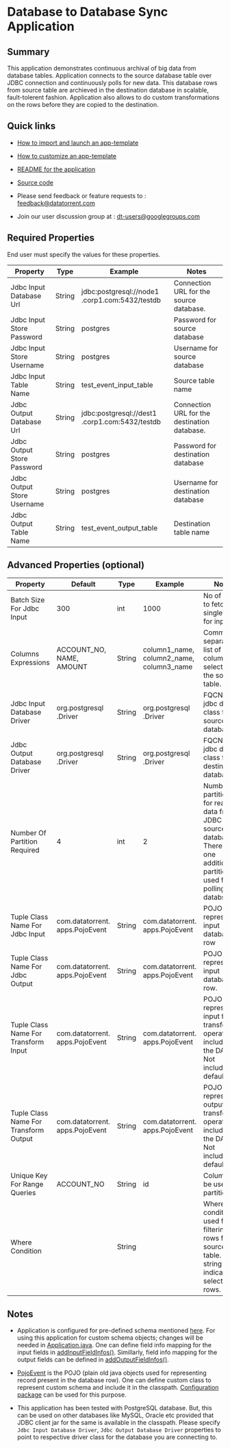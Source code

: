 # Database to Database Sync Application

## Summary

This application demonstrates continuous archival of big data from database tables.
Application connects to the source database table over JDBC connection and continuously polls for new data. This database rows from source table are archieved in the destination database in scalable, fault-tolerent fashion. Application also allows to do custom transformations on the rows before they are copied to the destination.

## Quick links

-  <a
    href="../common/import-launch"  class="docs" id="docs" ga-track="docs"
    target="_blank">How to import and launch an app-template</a>

-  <a
    href="../common/customize"  class="docs" id="docs" ga-track="docs"
    target="_blank">How to customize an app-template</a>

-  <a
    href="https://github.com/DataTorrent/moodI/tree/master/app-templates/kafka-to-hdfs-filter-transform"  class="docs" id="docs" ga-track="docs"
    target="_blank">README for the application</a>
- <a
   href="https://github.com/DataTorrent/moodI/tree/master/app-templates/kafka-to-hdfs-filter-transform"  class="github" id="github" ga-track="github" target="_blank">Source code</a>

- Please send feedback or feature requests to :
    <a href="mailto:feedback@datatorrent.com"  class="feedback" id="feedback" ga-track="feedback">feedback@datatorrent.com</a>

- Join our user discussion group at :
    <a href="mailto:dt-users@googlegroups.com"  class="maillist" id="maillist" ga-track="maillist">dt-users@googlegroups.com</a>

## Required Properties
End user must specify the values for these properties.

|Property|Type|Example|Notes|
|---|---|-----|--|
|Jdbc Input Database Url|String|jdbc:postgresql://node1 .corp1.com:5432/testdb| Connection URL for the source database.
|Jdbc Input Store Password|String|postgres| Password for source database|
|Jdbc Input Store Username|String|postgres| Username for source database|
|Jdbc Input Table Name|String|test_event_input_table|Source table name|
|Jdbc Output Database Url|String|jdbc:postgresql://dest1 .corp1.com:5432/testdb| Connection URL for the destination database.
|Jdbc Output Store Password|String|postgres| Password for destination database|
|Jdbc Output Store Username|String|postgres| Username for destination database|
|Jdbc Output Table Name|String|test_event_output_table|Destination table name|

## Advanced Properties (optional)
|Property|Default|Type|Example|Notes|
|--------|-------|----|-------|-----|
|Batch Size For Jdbc Input|300|int|1000|No of rows to fetch in single query for input.|
|Columns Expressions|ACCOUNT_NO, NAME, AMOUNT|String|column1_name, column2_name, column3_name|Comma separated list of columns to select from the source table.|
|Jdbc Input Database Driver|org.postgresql .Driver|String|org.postgresql .Driver|FQCN for jdbc driver class for source database|
|Jdbc Output Database Driver|org.postgresql .Driver|String|org.postgresql .Driver|FQCN for jdbc driver class for destination database|
|Number Of Partition Required| 4|int|2|Number of partitions for reading data from JDBC source database. There will one additional partition used for polling the databse.|
|Tuple Class Name For Jdbc Input| com.datatorrent. apps.PojoEvent|String|com.datatorrent. apps.PojoEvent|POJO class representing input database row|
|Tuple Class Name For Jdbc Output| com.datatorrent. apps.PojoEvent |String |com.datatorrent. apps.PojoEvent| POJO class representing input database row.|
|Tuple Class Name For Transform Input| com.datatorrent. apps.PojoEvent | String | com.datatorrent. apps.PojoEvent | POJO class representing input for transform operator (if included in the DAG. Not included by default).|
|Tuple Class Name For Transform Output| com.datatorrent. apps.PojoEvent | String | com.datatorrent. apps.PojoEvent | POJO class representing output for transform operator (if included in the DAG. Not included by default).|
|Unique Key For Range Queries| ACCOUNT_NO | String| id | Column to be used for partitioning.|
|Where Condition| |String| |Where condition used for filtering rows from source table. Empty string indicates select all rows.|

## Notes

- Application is configured for pre-defined schema mentioned [here](https://github.com/DataTorrent/moodI/blob/master/app-templates/database-to-database-sync/src/main/java/com/datatorrent/apps/PojoEvent.java). For using this application for custom schema objects; changes will be needed in [Application.java](https://github.com/DataTorrent/moodI/blob/master/app-templates/database-to-database-sync/src/main/java/com/datatorrent/apps/Application.java#L105-L140). One can define field info mapping for the input fields in [addInputFieldInfos()]( https://github.com/DataTorrent/moodI/blob/master/app-templates/database-to-database-sync/src/main/java/com/datatorrent/apps/Application.java#L105-L120). Simillarly,
field info mapping for the output fields can be defined in  [addOutputFieldInfos()](https://github.com/DataTorrent/moodI/blob/master/app-templates/database-to-database-sync/src/main/java/com/datatorrent/apps/Application.java#L126-L141).

- [PojoEvent]( https://github.com/DataTorrent/moodI/blob/master/app-templates/database-to-database-sync/src/main/java/com/datatorrent/apps/PojoEvent.java) is the POJO (plain old java objects used for representing record present in the database row). One can define custom class to represent custom schema and include it in the classpath. [Configuration package](http://docs.datatorrent.com/configuration_packages/) can be used for this purpose.

- This application has been tested with PostgreSQL database. But, this can be used on other databases like MySQL, Oracle etc provided that JDBC client jar for the same is available in the classpath. Please specify `Jdbc Input Database Driver`, `Jdbc Output Database Driver` properties to point to respective driver class for the database you are connecting to.
